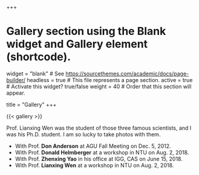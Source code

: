 +++
# Gallery section using the Blank widget and Gallery element (shortcode).
widget = "blank"  # See https://sourcethemes.com/academic/docs/page-builder/
headless = true  # This file represents a page section.
active = true  # Activate this widget? true/false
weight = 40  # Order that this section will appear.

title = "Gallery"
+++

{{< gallery >}}

Prof. Lianxing Wen was the student of those three famous scientists,
and I was his Ph.D. student. I am so lucky to take photos with them.

- With Prof. **Don Anderson** at AGU Fall Meeting on Dec. 5, 2012.
- With Prof. **Donald Helmberger** at a workshop in NTU on Aug. 2, 2018.
- With Prof. **Zhenxing Yao** in his office at IGG, CAS on June 15, 2018.
- With Prof. **Lianxing Wen** at a workshop in NTU on Aug. 2, 2018.
